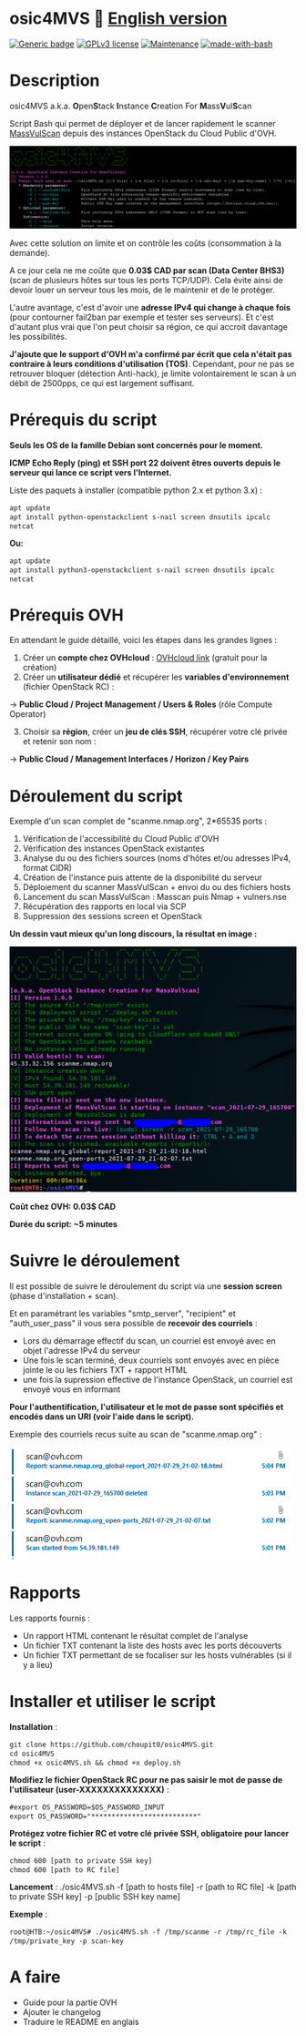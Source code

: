 # osic4MVS :bat: [English version](https://github.com/choupit0/osic4MVS/blob/master/README-EN.md)
[![Generic badge](https://img.shields.io/badge/Version-1.0-<COLOR>.svg)](https://github.com/choupit0/osic4MVS/releases)
[![GPLv3 license](https://img.shields.io/badge/License-GPLv3-blue.svg)](https://github.com/choupit0/osic4MVS/blob/master/LICENSE)
[![Maintenance](https://img.shields.io/badge/Maintained%3F-yes-green.svg)](https://github.com/choupit0/osic4MVS/graphs/commit-activity)
[![made-with-bash](https://img.shields.io/badge/Made%20with-Bash-1f425f.svg)](https://www.gnu.org/software/bash/)
# Description
osic4MVS a.k.a. **O**pen**S**tack **I**nstance **C**reation For **M**ass**V**ul**S**can

Script Bash qui permet de déployer et de lancer rapidement le scanner [MassVulScan](https://github.com/choupit0/MassVulScan "MassVulScan: quickly identify your open ports and if they are vulnerable") depuis des instances OpenStack du Cloud Public d'OVH.

![Example Menu](screenshots/Menu_1-0.PNG)

Avec cette solution on limite et on contrôle les coûts (consommation à la demande).

A ce jour cela ne me coûte que **0.03$ CAD par scan (Data Center BHS3)** (scan de plusieurs hôtes sur tous les ports TCP/UDP). Cela évite ainsi de devoir louer un serveur tous les mois, de le maintenir et de le protéger.

L'autre avantage, c'est d'avoir une **adresse IPv4 qui change à chaque fois** (pour contourner fail2ban par exemple et tester ses serveurs). Et c'est d'autant plus vrai que l'on peut choisir sa région, ce qui accroit davantage les possibilités.

**J'ajoute que le support d'OVH m'a confirmé par écrit que cela n'était pas contraire à leurs conditions d'utilisation (TOS)**. Cependant, pour ne pas se retrouver bloquer (détection Anti-hack), je limite volontairement le scan à un débit de 2500pps, ce qui est largement suffisant.

# Prérequis du script
**Seuls les OS de la famille Debian sont concernés pour le moment.**

**ICMP Echo Reply (ping) et SSH port 22 doivent êtres ouverts depuis le serveur qui lance ce script vers l'Internet.**

Liste des paquets à installer (compatible python 2.x et python 3.x) :
```
apt update
apt install python-openstackclient s-nail screen dnsutils ipcalc netcat
```
**Ou:**
```
apt update
apt install python3-openstackclient s-nail screen dnsutils ipcalc netcat
```

# Prérequis OVH
En attendant le guide détaillé, voici les étapes dans les grandes lignes : 

1) Créer un **compte chez OVHcloud** : [OVHcloud link](https://ca.ovh.com/manager/public-cloud "OVHcloud link to create account") (gratuit pour la création)
2) Créer un **utilisateur dédié** et récupérer les **variables d'environnement** (fichier OpenStack RC) :

-> **Public Cloud / Project Management / Users & Roles** (rôle Compute Operator)

3) Choisir sa **région**, créer un **jeu de clés SSH**, récupérer votre clé privée et retenir son nom :

-> **Public Cloud / Management Interfaces / Horizon / Key Pairs**

# Déroulement du script
Exemple d'un scan complet de "scanme.nmap.org", 2*65535 ports :
1) Vérification de l'accessibilité du Cloud Public d'OVH
2) Vérification des instances OpenStack existantes
3) Analyse du ou des fichiers sources (noms d'hôtes et/ou adresses IPv4, format CIDR)
4) Création de l'instance puis attente de la disponibilité du serveur
5) Déploiement du scanner MassVulScan + envoi du ou des fichiers hosts
6) Lancement du scan MassVulScan : Masscan puis Nmap + vulners.nse
7) Récupération des rapports en local via SCP
8) Suppression des sessions screen et OpenStack

**Un dessin vaut mieux qu'un long discours, la résultat en image :**

![Example Full-script](screenshots/Full-script.PNG)

**Coût chez OVH: 0.03$ CAD**

**Durée du script: ~5 minutes**

# Suivre le déroulement
Il est possible de suivre le déroulement du script via une **session screen** (phase d'installation + scan).

Et en paramétrant les variables "smtp_server", "recipient" et "auth_user_pass" il vous sera possible de **recevoir des courriels** :
- Lors du démarrage effectif du scan, un courriel est envoyé avec en objet l'adresse IPv4 du serveur
- Une fois le scan terminé, deux courriels sont envoyés avec en pièce jointe le ou les fichiers TXT + rapport HTML
- une fois la supression effective de l'instance OpenStack, un courriel est envoyé vous en informant

**Pour l'authentification, l'utilisateur et le mot de passe sont spécifiés et encodés dans un URI (voir l'aide dans le script).**

Exemple des courriels recus suite au scan de "scanme.nmap.org" :

![Example Full-script](screenshots/Courriels.PNG)

# Rapports
Les rapports fournis :
- Un rapport HTML contenant le résultat complet de l'analyse
- Un fichier TXT contenant la liste des hosts avec les ports découverts
- Un fichier TXT permettant de se focaliser sur les hosts vulnérables (si il y a lieu)

# Installer et utiliser le script
**Installation** :
```
git clone https://github.com/choupit0/osic4MVS.git
cd osic4MVS
chmod +x osic4MVS.sh && chmod +x deploy.sh
```

**Modifiez le fichier OpenStack RC pour ne pas saisir le mot de passe de l'utilisateur (user-XXXXXXXXXXXXXX)** :
```
#export OS_PASSWORD=$OS_PASSWORD_INPUT
export OS_PASSWORD="**************************"
```

**Protégez votre fichier RC et votre clé privée SSH, obligatoire pour lancer le script** :
```
chmod 600 [path to private SSH key]
chmod 600 [path to RC file]
```

**Lancement** :
./osic4MVS.sh -f [path to hosts file] -r [path to RC file] -k [path to private SSH key] -p [public SSH key name]

**Exemple** :
```
root@HTB:~/osic4MVS# ./osic4MVS.sh -f /tmp/scanme -r /tmp/rc_file -k /tmp/private_key -p scan-key
```

# A faire
- Guide pour la partie OVH
- Ajouter le changelog
- Traduire le README en anglais

